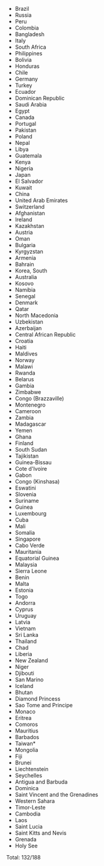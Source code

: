 * Brazil
* Russia
* Peru
* Colombia
* Bangladesh
* Italy
* South Africa
* Philippines
* Bolivia
* Honduras
* Chile
* Germany
* Turkey
* Ecuador
* Dominican Republic
* Saudi Arabia
* Egypt
* Canada
* Portugal
* Pakistan
* Poland
* Nepal
* Libya
* Guatemala
* Kenya
* Nigeria
* Japan
* El Salvador
* Kuwait
* China
* United Arab Emirates
* Switzerland
* Afghanistan
* Ireland
* Kazakhstan
* Austria
* Oman
* Bulgaria
* Kyrgyzstan
* Armenia
* Bahrain
* Korea, South
* Australia
* Kosovo
* Namibia
* Senegal
* Denmark
* Qatar
* North Macedonia
* Uzbekistan
* Azerbaijan
* Central African Republic
* Croatia
* Haiti
* Maldives
* Norway
* Malawi
* Rwanda
* Belarus
* Gambia
* Zimbabwe
* Congo (Brazzaville)
* Montenegro
* Cameroon
* Zambia
* Madagascar
* Yemen
* Ghana
* Finland
* South Sudan
* Tajikistan
* Guinea-Bissau
* Cote d'Ivoire
* Gabon
* Congo (Kinshasa)
* Eswatini
* Slovenia
* Suriname
* Guinea
* Luxembourg
* Cuba
* Mali
* Somalia
* Singapore
* Cabo Verde
* Mauritania
* Equatorial Guinea
* Malaysia
* Sierra Leone
* Benin
* Malta
* Estonia
* Togo
* Andorra
* Cyprus
* Uruguay
* Latvia
* Vietnam
* Sri Lanka
* Thailand
* Chad
* Liberia
* New Zealand
* Niger
* Djibouti
* San Marino
* Iceland
* Bhutan
* Diamond Princess
* Sao Tome and Principe
* Monaco
* Eritrea
* Comoros
* Mauritius
* Barbados
* Taiwan*
* Mongolia
* Fiji
* Brunei
* Liechtenstein
* Seychelles
* Antigua and Barbuda
* Dominica
* Saint Vincent and the Grenadines
* Western Sahara
* Timor-Leste
* Cambodia
* Laos
* Saint Lucia
* Saint Kitts and Nevis
* Grenada
* Holy See

Total: 132/188